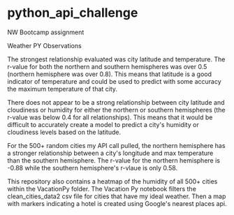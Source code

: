 # python_api_challenge
NW Bootcamp assignment

Weather PY Observations

The strongest relationship evaluated was city latitude and temperature. The r-value for both the northern and southern hemispheres was over 0.5 (northern hemisphere was over 0.8). This means that latitude is a good indicator of temperature and could be used to predict with some accuracy the maximum temperature of that city.

There does not appear to be a strong relationship between city latitude and cloudiness or humidity for either the northern or southern hemispheres (the r-value was below 0.4 for all relationships). This means that it would be difficult to accurately create a model to predict a city's humidity or cloudiness levels based on the latitude.

For the 500+ random cities my API call pulled, the northern hemisphere has a stronger relationship between a city's longitude and max temperature than the southern hemisphere. The r-value for the northern hemisphere is -0.88 while the southern hemisphere's r-vlaue is only 0.58.


This repository also contains a heatmap of the humidity of all 500+ cities within the VacationPy folder. The Vacation Py notebook filters the clean_cities_data2 csv file for cities that have my ideal weather. Then a map with markers indicating a hotel is created using Google's nearest places api.
